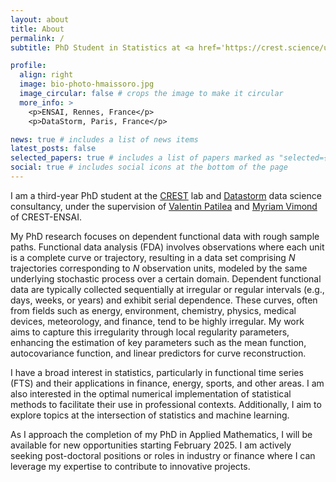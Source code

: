 ```yaml
---
layout: about
title: About
permalink: /
subtitle: PhD Student in Statistics at <a href='https://crest.science/user/Hassan-MAISSORO/'>CREST</a> and <a href='https://www.datastorm.fr/congres-isnps-nous-y-etions/'>DataStorm.</a>

profile:
  align: right
  image: bio-photo-hmaissoro.jpg
  image_circular: false # crops the image to make it circular
  more_info: >
    <p>ENSAI, Rennes, France</p>
    <p>DataStorm, Paris, France</p>

news: true # includes a list of news items
latest_posts: false
selected_papers: true # includes a list of papers marked as "selected={true}"
social: true # includes social icons at the bottom of the page
---
```


I am a third-year PhD student at the [CREST](https://crest.science/user/Hassan-MAISSORO/) lab and [Datastorm](https://www.datastorm.fr/la-these-dhassan-maissoro-sur-les-donnees-fonctionnelles/) data science consultancy, under the supervision of [Valentin Patilea](https://ensai.fr/equipe/valentin-patilea/) and [Myriam Vimond](https://ensai.fr/equipe/myriam-vimond/) of CREST-ENSAI.

My PhD research focuses on dependent functional data with rough sample paths. Functional data analysis (FDA) involves observations where each unit is a complete curve or trajectory, resulting in a data set comprising *N* trajectories corresponding to *N* observation units, modeled by the same underlying stochastic process over a certain domain. Dependent functional data are typically collected sequentially at irregular or regular intervals (e.g., days, weeks, or years) and exhibit serial dependence. These curves, often from fields such as energy, environment, chemistry, physics, medical devices, meteorology, and finance, tend to be highly irregular. My work aims to capture this irregularity through local regularity parameters, enhancing the estimation of key parameters such as the mean function, autocovariance function, and linear predictors for curve reconstruction.

I have a broad interest in statistics, particularly in functional time series (FTS) and their applications in finance, energy, sports, and other areas. I am also interested in the optimal numerical implementation of statistical methods to facilitate their use in professional contexts. Additionally, I aim to explore topics at the intersection of statistics and machine learning.

As I approach the completion of my PhD in Applied Mathematics, I will be available for new opportunities starting February 2025. I am actively seeking post-doctoral positions or roles in industry or finance where I can leverage my expertise to contribute to innovative projects.


